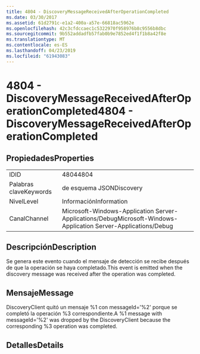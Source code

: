```yaml
---
title: 4804 - DiscoveryMessageReceivedAfterOperationCompleted
ms.date: 03/30/2017
ms.assetid: 61d2791c-e1a2-400a-a57e-66818ac5962e
ms.openlocfilehash: 42c3cfdccaec1c5322970f958976b8c9556b8dbc
ms.sourcegitcommit: 9b552addadfb57fab0b9e7852ed4f1f1b8a42f8e
ms.translationtype: MT
ms.contentlocale: es-ES
ms.lasthandoff: 04/23/2019
ms.locfileid: "61943083"
---
```

# <a name="4804---discoverymessagereceivedafteroperationcompleted"></a><span data-ttu-id="128e0-102">4804 - DiscoveryMessageReceivedAfterOperationCompleted</span><span class="sxs-lookup"><span data-stu-id="128e0-102">4804 - DiscoveryMessageReceivedAfterOperationCompleted</span></span>
## <a name="properties"></a><span data-ttu-id="128e0-103">Propiedades</span><span class="sxs-lookup"><span data-stu-id="128e0-103">Properties</span></span>  
  
|||  
|-|-|  
|<span data-ttu-id="128e0-104">ID</span><span class="sxs-lookup"><span data-stu-id="128e0-104">ID</span></span>|<span data-ttu-id="128e0-105">4804</span><span class="sxs-lookup"><span data-stu-id="128e0-105">4804</span></span>|  
|<span data-ttu-id="128e0-106">Palabras clave</span><span class="sxs-lookup"><span data-stu-id="128e0-106">Keywords</span></span>|<span data-ttu-id="128e0-107">de esquema JSON</span><span class="sxs-lookup"><span data-stu-id="128e0-107">Discovery</span></span>|  
|<span data-ttu-id="128e0-108">Nivel</span><span class="sxs-lookup"><span data-stu-id="128e0-108">Level</span></span>|<span data-ttu-id="128e0-109">Información</span><span class="sxs-lookup"><span data-stu-id="128e0-109">Information</span></span>|  
|<span data-ttu-id="128e0-110">Canal</span><span class="sxs-lookup"><span data-stu-id="128e0-110">Channel</span></span>|<span data-ttu-id="128e0-111">Microsoft-Windows-Application Server-Applications/Debug</span><span class="sxs-lookup"><span data-stu-id="128e0-111">Microsoft-Windows-Application Server-Applications/Debug</span></span>|  
  
## <a name="description"></a><span data-ttu-id="128e0-112">Descripción</span><span class="sxs-lookup"><span data-stu-id="128e0-112">Description</span></span>  
 <span data-ttu-id="128e0-113">Se genera este evento cuando el mensaje de detección se recibe después de que la operación se haya completado.</span><span class="sxs-lookup"><span data-stu-id="128e0-113">This event is emitted when the discovery message was received after the operation was completed.</span></span>  
  
## <a name="message"></a><span data-ttu-id="128e0-114">Mensaje</span><span class="sxs-lookup"><span data-stu-id="128e0-114">Message</span></span>  
 <span data-ttu-id="128e0-115">DiscoveryClient quitó un mensaje %1 con messageId='%2' porque se completó la operación %3 correspondiente.</span><span class="sxs-lookup"><span data-stu-id="128e0-115">A %1 message with messageId='%2' was dropped by the DiscoveryClient because the corresponding %3 operation was completed.</span></span>  
  
## <a name="details"></a><span data-ttu-id="128e0-116">Detalles</span><span class="sxs-lookup"><span data-stu-id="128e0-116">Details</span></span>
